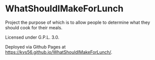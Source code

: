 # WhatShouldIMakeForLunch
Project the purpose of which is to allow people to determine what they should cook for their meals.

Licensed under G.P.L. 3.0.

Deployed via Github Pages at https://kvs56.github.io/WhatShouldIMakeForLunch/.
